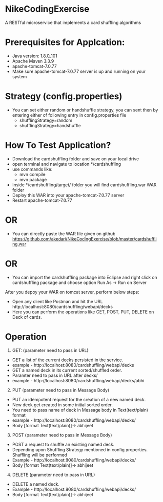 # NikeCodingExercise
A RESTful microservice that implements a card shuffling algorithms


# Prerequisites for Applcation:
- Java version: 1.8.0_101
- Apache Maven 3.3.9 
- apache-tomcat-7.0.77
- Make sure apache-tomcat-7.0.77 server is up and running on your system

# Strategy (config.properties)
- You can set either random or handshuffle strategy, you can sent then by entering either of following entry in config.properties file
  - shufflingStrategy=random
  - shufflingStrategy=handshuffle

# How To Test Application?
- Download the cardshuffling folder and save on your local drive
- open terminal and navigate to location */cardshuffling
- use commands like:
  - mvn compile
  - mvn package
- Inside */cardshuffling/target/ folder you will find cardshuffling.war WAR folder
- Deploy this WAR into your apache-tomcat-7.0.77 server
- Restart apache-tomcat-7.0.77
# OR
- You can directly paste the WAR file given on github https://github.com/akedari/NikeCodingExercise/blob/master/cardshuffling.war
# OR
- You can import the cardshuffling package into Eclipse and right click on cardshuffling package and choose option 
  Run As -> Run on Server


After you depoy your WAR on tomcat server, perform below steps:
- Open any client like Postman and hit the URL http://localhost:8080/cardshuffling/webapi/decks
- Here you can perform the operations like GET, POST, PUT, DELETE on Deck of cards.

# Operation
1. GET: (parameter need to pass in URL)
  - GET a list of the current decks persisted in the service.
  - example - http://localhost:8080/cardshuffling/webapi/decks
  - GET a named deck in its current sorted/shuffled order.
  - Paramter need to pass in URL after decks/
  - example - http://localhost:8080/cardshuffling/webapi/decks/abhi
  
2. PUT (parameter need to pass in Message Body)
  - PUT an idempotent request for the creation of a new named deck.
  - New deck get created in some initial sorted order.
  - You need to pass name of deck in Message body in Text(text/plain) format
  - example - http://localhost:8080/cardshuffling/webapi/decks/
  - Body [format Text(text/plain)]-> abhijeet 
  
3. POST (parameter need to pass in Message Body)
  - POST a request to shuffle an existing named deck.
  - Depending upon Shuffling Strategy mentioned in config.properties. Shuffling will be performed
  - Example - http://localhost:8080/cardshuffling/webapi/decks/
  - Body [format Text(text/plain)]-> abhijeet 
  
4. DELETE (parameter need to pass in URL)
  - DELETE a named deck.
  - Example - http://localhost:8080/cardshuffling/webapi/decks/
  - Body [format Text(text/plain)]-> abhijeet 
  
  
  
 
